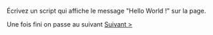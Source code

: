 Écrivez un script qui affiche le message "Hello World !" sur la page.

Une fois fini on passe au suivant <a href="#" class="button big">Suivant ></a>
